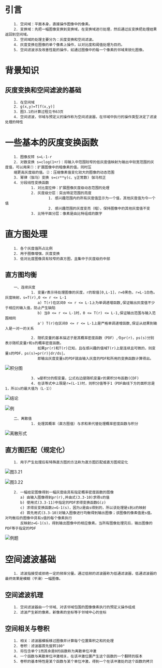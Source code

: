 引言
===
        1. 空间域：平面本身，直接操作图像中的像素。
        2. 变换域：先把一幅图像变换到变换域，在变换域进行处理，然后通过反变换把处理结果返回到空间域。
        3. 空间域的处理主要分为：灰度变换和空间滤波。
        4. 灰度变换在图像的单个像素上操作，以对比度和阈值处理为目的。
        5. 空间滤波涉及改善性能的操作，如通过图像中的每一个像素的邻域来锐化图像。

背景知识
===

灰度变换和空间滤波的基础
---

        1. 在空间域
        2. g(x,y)=T[f(x,y)]
        3. 图3.1的计算过程见书63页
        4. 空间滤波，邻域与预定义的操作称为空间滤波器，在邻域中执行的操作类型决定了滤波处理的特性
一些基本的灰度变换函数
===

        1. 图像反转 s=L-1-r
        2. 对数变换 s=clog(1+r)：将输入中范围较窄的低灰度值映射为输出中较宽范围的灰度值，可以用来①：扩展图像中的暗像素的值，同时压
        缩更高灰度级的值。②：压缩像素值变化较大的图像的动态范围
        3. 幂律（伽马）变换 s=cr**γ(c、γ正常数) 伽马校正
        4. 分段线性变换函数
                1. 对比度拉伸：扩展图像灰度级动态范围的处理
                2. 灰度级分层：突出特定范围的亮度
                        1. 感兴趣范围内的所有灰度值显示为一个值，其他灰度值为令一个值
                        2. 感兴趣范围的灰度变亮（暗），保持图像中的其他灰度值不变
                3. 比特平面分层：像素是由比特组成的数字
直方图处理
===
        1. 各个灰度值所占比例
        2. 用于图像增强，灰度变换
        3. 低对比度图像具有较窄的直方图，且集中于灰度级的中部

直方图均衡
 ---
        一、连续灰度
                1. 变量r表示待处理图像的灰度，r的取值[0,L-1]，r=0黑色，r=L-1白色。灰度映射，s=T(r),0 <= r <= L-1
                   a) T(r)在区间0 <= r <= L-1上为单调递增函数,保证输出灰度值不少于相应的输入值，防止产生缺陷
                   b) 当0 <= r <= L-1时，0 <= T(r) <= L-1,保证输出范围与输入范围相同
                   a') T(r)在区间0 <= r <= L-1上是严格单调递增函数,保证从结果到输入是一对一的关系
           
                2. 随机变量的基本描述子是其概率密度函数（PDF）,令pr(r)，ps(s)分别表示随机变量r和s的概率密度函数。
                   如果pr(r)和T(r)已知，且在感兴趣的值域T(r)上是连续且可微的，则变量s的PDF，ps(s)=pr(r)|dr/ds|。
                   即输出灰度变量s的PDF就由输入灰度的PDF和所用的变换函数计算得出。
        
![积分图](./images/jifen.jpg)        

                3. w是积分的假变量，公式右边是随机变量r的累积分布函数(CDF)
                4. 在该等式中上限是r=(L-1)时，则积分值等于1（PDF曲线下方的面积总是1，所以s的最大值为（L-1））

![结论](./images/3.18.jpg)

![例](./images/3.19.jpg)

        二、离散值
                1. 处理其概率（直方图值）与求和来代替处理概率密度函数与积分

![离散形式](./images/3.20.jpg)


直方图匹配（规定化）
---
        1. 用于产生处理后有特殊直方图的方法称为直方图匹配或直方图规定化

![图3.21](./images/3.21.jpg)

![图3.22](./images/3.22.jpg)

        2. 一幅给定图像得到一幅灰度级具有指定概率密度函数的图像
           a) 由输入图像得到pr(r),并由式(3.3-10)求得s的值
           b) 使用式(3.3-11)中指定的PDF求得变换函数G(z)
           c) 求得反变换函数z=G-1(s)，因为z是由s得到的，所以该处理是s到z的映射
           d) 首先用式(3.3-10)对输入图像进行均衡得到输出图像；该图像的像素值是s值。对均衡后的图像中具有s值的每个像素执行
           反映射z=G-1(s)，得到输出图像中的相应像素。当所有图像处理完后，输出图像的PDF等于指定的PDF

![例题](./images/3.23.jpg)

空间滤波基础
===
        1. 滤波指接受或拒绝一定的频率分量。通过低频的滤波器称为低通滤波器，低通滤波器的最终效果是模糊（平滑）一幅图像。
空间滤波机理
---
        1. 空间滤波器由一个邻域、对该邻域包围的图像像素执行的预定义操作组成
        2. 滤波产生新的像素，新像素的坐标等于邻域中心的坐标
空间相关与卷积
---
        1. 相关：滤波器模板移过图像并计算每个位置乘积之和的处理
        2. 卷积：滤波器首先旋转180°
        3. 将包含单个1而其余是0的函数称为离散单位冲激
        4. 一个函数与离散单位冲激相关，在该冲激位置产生这个函数的一个翻转的版本
        5. 卷积的基本特性是某个函数与某个单位冲激，得到一个在该冲激处的这个函数的拷贝
